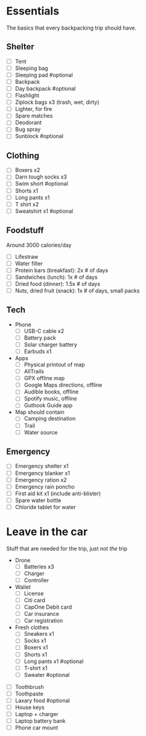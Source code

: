 # Essentials
The basics that every backpacking trip should have.

## Shelter
* [ ] Tent
* [ ] Sleeping bag
* [ ] Sleeping pad #optional 
* [ ] Backpack
* [ ] Day backpack #optional
* [ ] Flashlight
* [ ] Ziplock bags x3 (trash, wet, dirty)
* [ ] Lighter, for fire
* [ ] Spare matches
* [ ] Deodorant
* [ ] Bug spray
* [ ] Sunblock #optional 

## Clothing
* [ ] Boxers x2
* [ ] Darn tough socks x3
* [ ] Swim short #optional
* [ ] Shorts x1
* [ ] Long pants x1
* [ ] T shirt x2
* [ ] Sweatshirt x1 #optional 

## Foodstuff
Around 3000 calories/day
* [ ] Lifestraw
* [ ] Water filter
* [ ] Protein bars (breakfast): 2x # of days
* [ ] Sandwiches (lunch): 1x # of days
* [ ] Dried food (dinner): 1.5x # of days
* [ ] Nuts, dried fruit (snack): 1x # of days, small packs

## Tech

* Phone
	* [ ] USB-C cable x2
	* [ ] Battery pack
	* [ ] Solar charger battery
	* [ ] Earbuds x1
* Apps
	* [ ] Physical printout of map
	* [ ] AllTrails
	* [ ] GPX offline map
	* [ ] Google Maps directions, offline
	* [ ] Audible books, offline
	* [ ] Spotify music, offline
	* [ ] Guthook Guide app
* Map should contain
	* [ ] Camping destination
	* [ ] Trail
	* [ ] Water source

## Emergency
* [ ] Emergency shelter x1
* [ ] Emergency blanker x1
* [ ] Emergency ration x2
* [ ] Emergency rain poncho
* [ ] First aid kit x1 (include anti-blister)
* [ ] Spare water bottle
* [ ] Chloride tablet for water

# Leave in the car
Stuff that are needed for the trip, just not _the_ trip
* Drone
	* [ ] Batteries x3
	* [ ] Charger
	* [ ] Controller
* Wallet
	* [ ] License
	* [ ] Citi card
	* [ ] CapOne Debit card
	* [ ] Car insurance
	* [ ] Car registration
* Fresh clothes
	* [ ] Sneakers x1
	* [ ] Socks x1
	* [ ] Boxers x1
	* [ ] Shorts x1
	* [ ] Long pants x1 #optional 
	* [ ] T-shirt x1
	* [ ] Sweater #optional 
* [ ] Toothbrush
* [ ] Toothpaste
* [ ] Laxary food #optional
* [ ] House keys
* [ ] Laptop + charger
* [ ] Laptop battery bank
* [ ] Phone car mount